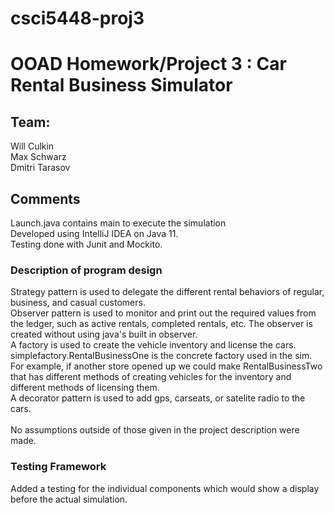 # csci5448-proj3

# OOAD Homework/Project 3 : Car Rental Business Simulator
## Team:
Will Culkin<br/>
Max Schwarz<br/>
Dmitri Tarasov<br/>

## Comments
Launch.java contains main to execute the simulation <br/>
Developed using IntelliJ IDEA on Java 11.<br/>
Testing done with Junit and Mockito. <br/>
### Description of program design
Strategy pattern is used to delegate the different rental behaviors of regular, business, and casual customers.<br/>
Observer pattern is used to monitor and print out the required values from the ledger, such as active rentals, completed rentals, etc. The observer is created without using java's built in observer.<br/>
A factory is used to create the vehicle inventory and license the cars. simplefactory.RentalBusinessOne is the concrete factory used in the sim. For example, if another store opened up we could make RentalBusinessTwo that has different methods of creating vehicles for the inventory and different methods of licensing them.<br/>
A decorator pattern is used to add gps, carseats, or satelite radio to the cars.<br/>
<br/>
No assumptions outside of those given in the project description were made.


### Testing Framework
Added a testing for the individual components which would show a display before 
the actual simulation. 

